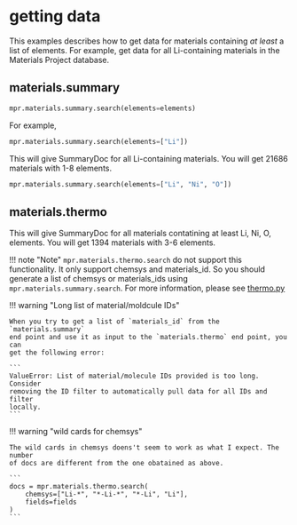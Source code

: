 # getting data

This examples describes how to get data for materials containing _at least_ a
list of elements. For example, get data for all Li-containing materials in
the Materials Project database.

## materials.summary

``` python
mpr.materials.summary.search(elements=elements)
```

For example,

``` python
mpr.materials.summary.search(elements=["Li"])
```

This will give SummaryDoc for all Li-containing materials. You will get 21686
materials with 1-8 elements.

``` python
mpr.materials.summary.search(elements=["Li", "Ni", "O"])
```

## materials.thermo

This will give SummaryDoc for all materials contatining at least Li, Ni, O,
elements. You will get 1394 materials with 3-6 elements.

!!! note "Note"
    `mpr.materials.thermo.search` do not support this functionality. It only
    support chemsys and materials_id. So you should generate a list of chemsys
    or materials_ids using `mpr.materials.summary.search`.
    For more information, please see [thermo.py](https://github.com/materialsproject/api/blob/main/mp_api/client/routes/materials/thermo.py)




!!! warning "Long list of material/moldcule IDs"

    When you try to get a list of `materials_id` from the `materials.summary`
    end point and use it as input to the `materials.thermo` end point, you can
    get the following error: 

    ```
    ValueError: List of material/molecule IDs provided is too long. Consider
    removing the ID filter to automatically pull data for all IDs and filter
    locally.
    ```


!!! warning "wild cards for chemsys"

    The wild cards in chemsys doens't seem to work as what I expect. The number
    of docs are different from the one obatained as above.

    ```
    docs = mpr.materials.thermo.search(                                                                                 
        chemsys=["Li-*", "*-Li-*", "*-Li", "Li"],                                                                       
        fields=fields                                                                                                   
    )
    ```
